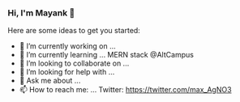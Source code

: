 ### Hi, I'm Mayank 👋

Here are some ideas to get you started:

- 🔭 I’m currently working on ...
- 🌱 I’m currently learning ... MERN stack @AltCampus
- 👯 I’m looking to collaborate on ...
- 🤔 I’m looking for help with ...
- 💬 Ask me about ...
- 📫 How to reach me: ... Twitter: https://twitter.com/max_AgNO3 
                      
